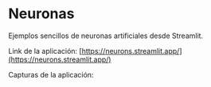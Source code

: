 # Neuronas
Ejemplos sencillos de neuronas artificiales desde Streamlit.

Link de la aplicación:
[https://neurons.streamlit.app/](https://neurons.streamlit.app/)

Capturas de la aplicación:
![]()

![]()

![]()
